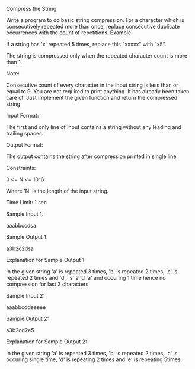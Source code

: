 Compress the String

Write a program to do basic string compression. For a character which is consecutively repeated more than once, replace consecutive duplicate occurrences with the count of repetitions.
Example:

If a string has 'x' repeated 5 times, replace this "xxxxx" with "x5".

The string is compressed only when the repeated character count is more than 1.

Note:

Consecutive count of every character in the input string is less than or equal to 9. You are not required to print anything. It has already been taken care of. Just implement the given function and return the compressed string.

Input Format:

The first and only line of input contains a string without any leading and trailing spaces.

Output Format:

The output contains the string after compression printed in single line

Constraints:

0 <= N <= 10^6

Where 'N' is the length of the input string.

Time Limit: 1 sec

Sample Input 1:

aaabbccdsa

Sample Output 1:

a3b2c2dsa

Explanation for Sample Output 1:

In the given string 'a' is repeated 3 times, 'b' is repeated 2 times, 'c' is repeated 2 times and 'd', 's' and 'a' and occuring 1 time hence no compression for last 3 characters.

Sample Input 2:

aaabbcddeeeee

Sample Output 2:

a3b2cd2e5

Explanation for Sample Output 2:

In the given string 'a' is repeated 3 times, 'b' is repeated 2 times, 'c' is occuring single time, 'd' is repeating 2 times and 'e' is repeating 5times.

